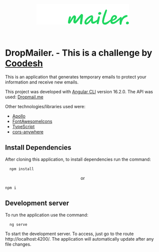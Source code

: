 <div align="center">
  <img align="center" width="300" src="./src/assets/drop-logo.svg" />
</div>
<br /><br />

# DropMailer. - This is a challenge by [Coodesh](https://coodesh.com)

This is an application that generates temporary emails to protect your information and receive new emails.

This project was developed with [Angular CLI](https://github.com/angular/angular-cli) version 16.2.0.
The API was used: [Dropmail.me](https://dropmail.me/api/#)

Other technologies/libraries used were:

- [Apollo](https://www.npmjs.com/package/apollo-angular)
- [FontAwesomeIcons](https://fontawesome.com/v5/docs/web/use-with/angular)
- [TypeScript](https://www.typescriptlang.org/)
- [cors-anywhere](https://github.com/Rob--W/cors-anywhere)

## Install Dependencies

After cloning this application, to install dependencies run the command:

```shell
  npm install
```

<p align="center">
or
</p>

```shell
npm i
```

## Development server

To run the application use the command:

```shell
  ng serve
```

To start the development server. To access, just go to the route http://localhost:4200/. The application will automatically update after any file changes.
